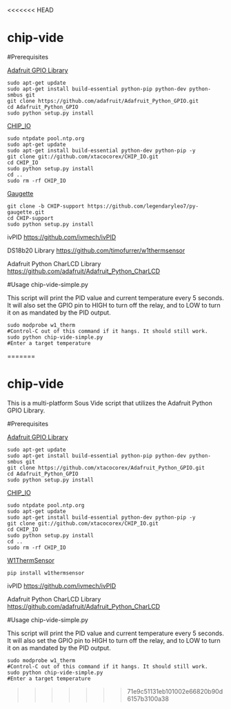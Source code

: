 <<<<<<< HEAD
# chip-vide



#Prerequisites

<a href="https://github.com/xtacocorex/Adafruit_Python_GPIO">Adafruit GPIO Library</a>

````
sudo apt-get update
sudo apt-get install build-essential python-pip python-dev python-smbus git
git clone https://github.com/adafruit/Adafruit_Python_GPIO.git
cd Adafruit_Python_GPIO
sudo python setup.py install
````

<a href="https://github.com/xtacocorex/CHIP_IO">CHIP_IO</a>

````
sudo ntpdate pool.ntp.org
sudo apt-get update
sudo apt-get install build-essential python-dev python-pip -y
git clone git://github.com/xtacocorex/CHIP_IO.git
cd CHIP_IO
sudo python setup.py install
cd ..
sudo rm -rf CHIP_IO
````

<a href="https://github.com/legendaryleo7/py-gaugette/tree/CHIP-support">Gaugette</a>
````
git clone -b CHIP-support https://github.com/legendaryleo7/py-gaugette.git
cd CHIP-support
sudo python setup.py install
````


ivPID
https://github.com/ivmech/ivPID

DS18b20 Library
https://github.com/timofurrer/w1thermsensor

Adafruit Python CharLCD Library
https://github.com/adafruit/Adafruit_Python_CharLCD

#Usage
chip-vide-simple.py

This script will print the PID value and current temperature every 5 seconds. It will also set the GPIO pin to HIGH to turn off the relay, and to LOW to turn it on as mandated by the PID output.
`````
sudo modprobe w1_therm
#Control-C out of this command if it hangs. It should still work.
sudo python chip-vide-simple.py
#Enter a target temperature
``````

=======
# chip-vide

This is a multi-platform Sous Vide script that utilizes the Adafruit Python GPIO Library. 


#Prerequisites

<a href="https://github.com/xtacocorex/Adafruit_Python_GPIO">Adafruit GPIO Library</a>

````
sudo apt-get update
sudo apt-get install build-essential python-pip python-dev python-smbus git
git clone https://github.com/xtacocorex/Adafruit_Python_GPIO.git
cd Adafruit_Python_GPIO
sudo python setup.py install
````

<a href="https://github.com/xtacocorex/CHIP_IO">CHIP_IO</a>

````
sudo ntpdate pool.ntp.org
sudo apt-get update
sudo apt-get install build-essential python-dev python-pip -y
git clone git://github.com/xtacocorex/CHIP_IO.git
cd CHIP_IO
sudo python setup.py install
cd ..
sudo rm -rf CHIP_IO
````

<a href="https://github.com/timofurrer/w1thermsensor">W1ThermSensor</a>
````
pip install w1thermsensor
````

ivPID
https://github.com/ivmech/ivPID

Adafruit Python CharLCD Library
https://github.com/adafruit/Adafruit_Python_CharLCD

#Usage
chip-vide-simple.py

This script will print the PID value and current temperature every 5 seconds. It will also set the GPIO pin to HIGH to turn off the relay, and to LOW to turn it on as mandated by the PID output.
`````
sudo modprobe w1_therm
#Control-C out of this command if it hangs. It should still work.
sudo python chip-vide-simple.py
#Enter a target temperature
``````

>>>>>>> 71e9c51131eb101002e66820b90d6157b3100a38
